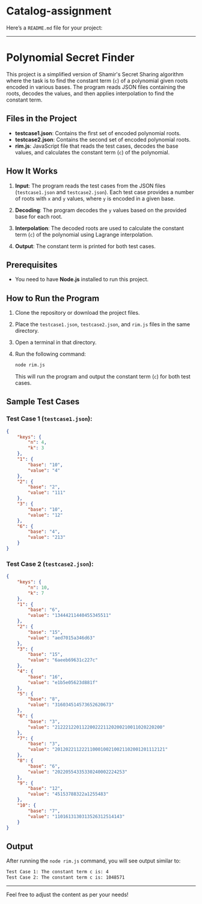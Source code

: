 # Catalog-assignment

Here’s a `README.md` file for your project:

---

# Polynomial Secret Finder

This project is a simplified version of Shamir's Secret Sharing algorithm where the task is to find the constant term (`c`) of a polynomial given roots encoded in various bases. The program reads JSON files containing the roots, decodes the values, and then applies interpolation to find the constant term.

## Files in the Project

- **testcase1.json**: Contains the first set of encoded polynomial roots.
- **testcase2.json**: Contains the second set of encoded polynomial roots.
- **rim.js**: JavaScript file that reads the test cases, decodes the base values, and calculates the constant term (`c`) of the polynomial.

## How It Works

1. **Input**: The program reads the test cases from the JSON files (`testcase1.json` and `testcase2.json`). Each test case provides a number of roots with `x` and `y` values, where `y` is encoded in a given base.
   
2. **Decoding**: The program decodes the `y` values based on the provided base for each root.

3. **Interpolation**: The decoded roots are used to calculate the constant term (`c`) of the polynomial using Lagrange interpolation.

4. **Output**: The constant term is printed for both test cases.

## Prerequisites

- You need to have **Node.js** installed to run this project.

## How to Run the Program

1. Clone the repository or download the project files.
2. Place the `testcase1.json`, `testcase2.json`, and `rim.js` files in the same directory.
3. Open a terminal in that directory.
4. Run the following command:

   ```bash
   node rim.js
   ```

   This will run the program and output the constant term (`c`) for both test cases.

## Sample Test Cases

### Test Case 1 (`testcase1.json`):
```json
{
    "keys": {
        "n": 4,
        "k": 3
    },
    "1": {
        "base": "10",
        "value": "4"
    },
    "2": {
        "base": "2",
        "value": "111"
    },
    "3": {
        "base": "10",
        "value": "12"
    },
    "6": {
        "base": "4",
        "value": "213"
    }
}
```

### Test Case 2 (`testcase2.json`):
```json
{
    "keys": {
        "n": 10,
        "k": 7
    },
    "1": {
        "base": "6",
        "value": "13444211440455345511"
    },
    "2": {
        "base": "15",
        "value": "aed7015a346d63"
    },
    "3": {
        "base": "15",
        "value": "6aeeb69631c227c"
    },
    "4": {
        "base": "16",
        "value": "e1b5e05623d881f"
    },
    "5": {
        "base": "8",
        "value": "316034514573652620673"
    },
    "6": {
        "base": "3",
        "value": "2122212201122002221120200210011020220200"
    },
    "7": {
        "base": "3",
        "value": "20120221122211000100210021102001201112121"
    },
    "8": {
        "base": "6",
        "value": "20220554335330240002224253"
    },
    "9": {
        "base": "12",
        "value": "45153788322a1255483"
    },
    "10": {
        "base": "7",
        "value": "1101613130313526312514143"
    }
}
```

## Output

After running the `node rim.js` command, you will see output similar to:

```bash
Test Case 1: The constant term c is: 4
Test Case 2: The constant term c is: 1048571
```

---

Feel free to adjust the content as per your needs!
